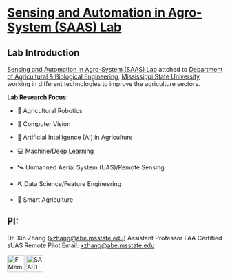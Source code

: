 # [Sensing and Automation in Agro-System (SAAS) Lab](https://sites.google.com/view/xin-zhang-lab/home?authuser=0)
## Lab Introduction

[Sensing and Automation in Agro-System (SAAS) Lab](https://sites.google.com/view/xin-zhang-lab/home?authuser=0) attched to [Department of Agricultural & Biological Engineering](https://www.abe.msstate.edu), [Mississippi State University](https://www.msstate.edu) working in different technologies to improve the agriculture sectors. 

**Lab Research Focus:**
* 🦾 Agricultural Robotics

* 📸 Computer Vision

* 🤖 Artificial Intelligence (AI) in Agriculture

* 💻 Machine/Deep Learning

* 🛰 Unmanned Aerial System (UAS)/Remote Sensing

* ⛏ Data Science/Feature Engineering

* 🍃 Smart Agriculture

## PI:
Dr. Xin Zhang (xzhang@abe.msstate.edu)
Assistant Professor
FAA Certified sUAS Remote Pilot
Email: xzhang@abe.msstate.edu 
<p align="left">
<a href="https://www.abe.msstate.edu/people/faculty/xin-zhang/" target="blank"><img align="center" src="https://upload.wikimedia.org/wikipedia/commons/3/36/Mississippi_State_Bulldogs_logo.svg" alt="FMem" height="40" width="40" /></a>
<a href="https://sites.google.com/view/xin-zhang-lab/home?authuser=0" target="blank"><img align="center" src="https://drive.google.com/file/d/1uFbVCyn03-4sby6snaCqRXCf6tx4Pe5W/view?usp=sharing" alt="SAAS1" height="40" width="40" /></a>
</p>



[website]: https://sites.google.com/view/xin-zhang-lab/home?authuser=0
